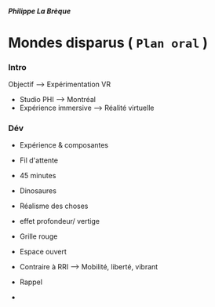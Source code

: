 
##### Philippe La Brèque

# Mondes disparus ( `Plan oral` )

### Intro

Objectif --> Expérimentation VR
- Studio PHI --> Montréal
- Expérience immersive --> Réalité virtuelle


### Dév

- Expérience & composantes
- Fil d'attente
- 45 minutes
- Dinosaures
- Réalisme des choses
- effet profondeur/ vertige
- Grille rouge
- Espace ouvert
- Contraire à RRI --> Mobilité, liberté, vibrant

- Rappel
- 
 


